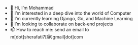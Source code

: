 - 👋 Hi, I’m Mohammad
- 👀 I’m interested in a deep dive into the world of Computer
- 🌱 I’m currently learning Django, Go, and Machine Learning
- 💞️ I’m looking to collaborate on back-end projects
- 📫 How to reach me: send an email to m[dot]sherafati7[@]gmail[dot]com

<!---
herman72/herman72 is a ✨ special ✨ repository because its `README.md` (this file) appears on your GitHub profile.
You can click the Preview link to take a look at your changes.
--->
